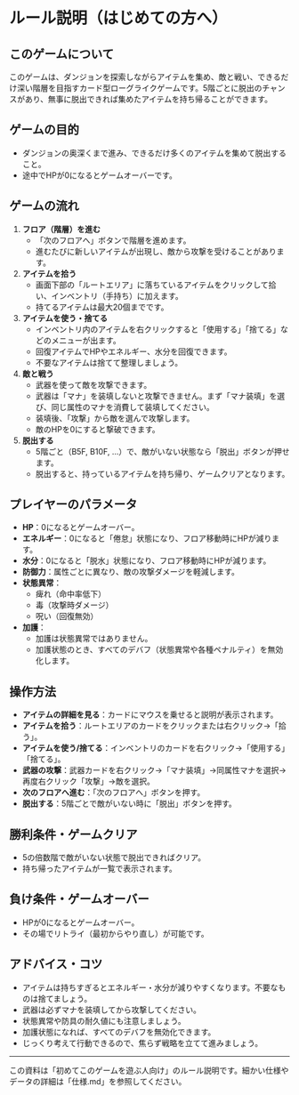 # ルール説明（はじめての方へ）

## このゲームについて

このゲームは、ダンジョンを探索しながらアイテムを集め、敵と戦い、できるだけ深い階層を目指すカード型ローグライクゲームです。5階ごとに脱出のチャンスがあり、無事に脱出できれば集めたアイテムを持ち帰ることができます。

## ゲームの目的
- ダンジョンの奥深くまで進み、できるだけ多くのアイテムを集めて脱出すること。
- 途中でHPが0になるとゲームオーバーです。

## ゲームの流れ
1. **フロア（階層）を進む**
    - 「次のフロアへ」ボタンで階層を進めます。
    - 進むたびに新しいアイテムが出現し、敵から攻撃を受けることがあります。
2. **アイテムを拾う**
    - 画面下部の「ルートエリア」に落ちているアイテムをクリックして拾い、インベントリ（手持ち）に加えます。
    - 持てるアイテムは最大20個までです。
3. **アイテムを使う・捨てる**
    - インベントリ内のアイテムを右クリックすると「使用する」「捨てる」などのメニューが出ます。
    - 回復アイテムでHPやエネルギー、水分を回復できます。
    - 不要なアイテムは捨てて整理しましょう。
4. **敵と戦う**
    - 武器を使って敵を攻撃できます。
    - 武器は「マナ」を装填しないと攻撃できません。まず「マナ装填」を選び、同じ属性のマナを消費して装填してください。
    - 装填後、「攻撃」から敵を選んで攻撃します。
    - 敵のHPを0にすると撃破できます。
5. **脱出する**
    - 5階ごと（B5F, B10F, ...）で、敵がいない状態なら「脱出」ボタンが押せます。
    - 脱出すると、持っているアイテムを持ち帰り、ゲームクリアとなります。

## プレイヤーのパラメータ
- **HP**：0になるとゲームオーバー。
- **エネルギー**：0になると「倦怠」状態になり、フロア移動時にHPが減ります。
- **水分**：0になると「脱水」状態になり、フロア移動時にHPが減ります。
- **防御力**：属性ごとに異なり、敵の攻撃ダメージを軽減します。
- **状態異常**：
    - 痺れ（命中率低下）
    - 毒（攻撃時ダメージ）
    - 呪い（回復無効）
- **加護**：
    - 加護は状態異常ではありません。
    - 加護状態のとき、すべてのデバフ（状態異常や各種ペナルティ）を無効化します。

## 操作方法
- **アイテムの詳細を見る**：カードにマウスを乗せると説明が表示されます。
- **アイテムを拾う**：ルートエリアのカードをクリックまたは右クリック→「拾う」。
- **アイテムを使う/捨てる**：インベントリのカードを右クリック→「使用する」「捨てる」。
- **武器の攻撃**：武器カードを右クリック→「マナ装填」→同属性マナを選択→再度右クリック「攻撃」→敵を選択。
- **次のフロアへ進む**：「次のフロアへ」ボタンを押す。
- **脱出する**：5階ごとで敵がいない時に「脱出」ボタンを押す。

## 勝利条件・ゲームクリア
- 5の倍数階で敵がいない状態で脱出できればクリア。
- 持ち帰ったアイテムが一覧で表示されます。

## 負け条件・ゲームオーバー
- HPが0になるとゲームオーバー。
- その場でリトライ（最初からやり直し）が可能です。

## アドバイス・コツ
- アイテムは持ちすぎるとエネルギー・水分が減りやすくなります。不要なものは捨てましょう。
- 武器は必ずマナを装填してから攻撃してください。
- 状態異常や防具の耐久値にも注意しましょう。
- 加護状態になれば、すべてのデバフを無効化できます。
- じっくり考えて行動できるので、焦らず戦略を立てて進みましょう。

---

この資料は「初めてこのゲームを遊ぶ人向け」のルール説明です。細かい仕様やデータの詳細は「仕様.md」を参照してください。 